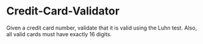 # Credit-Card-Validator
Given a credit card number, validate that it is valid using the Luhn test. Also, all valid cards must have exactly 16 digits.
